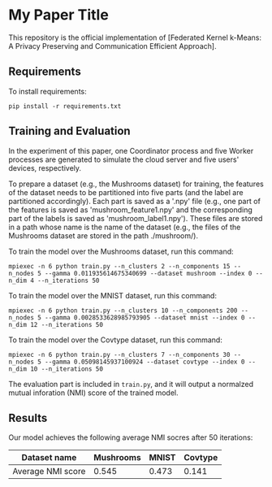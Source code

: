 # My Paper Title

This repository is the official implementation of [Federated Kernel k-Means: A Privacy Preserving and Communication Efficient Approach]. 


## Requirements

To install requirements:

```setup
pip install -r requirements.txt
```


## Training and Evaluation

In the experiment of this paper, one Coordinator process and five Worker processes are generated to simulate the cloud server and five users' devices, respectively.

To prepare a dataset (e.g., the Mushrooms dataset) for training, the features of the dataset needs to be partitioned into five parts  (and the label are partitioned accordingly). Each part is saved as a '.npy' file (e.g., one part of the features is saved as 'mushroom_feature1.npy' and the corresponding part of the labels is saved as 'mushroom_label1.npy'). These files are stored in a path whose name is the name of the dataset (e.g., the files of the Mushrooms dataset are stored in the path ./mushroom/).

To train the model over the Mushrooms dataset, run this command:

```train
mpiexec -n 6 python train.py --n_clusters 2 --n_components 15 --n_nodes 5 --gamma 0.011935614675340699 --dataset mushroom --index 0 --n_dim 4 --n_iterations 50
```

To train the model over the MNIST dataset, run this command:

```train
mpiexec -n 6 python train.py --n_clusters 10 --n_components 200 --n_nodes 5 --gamma 0.0028533628985793905 --dataset mnist --index 0 --n_dim 12 --n_iterations 50
```

To train the model over the Covtype dataset, run this command:

```train
mpiexec -n 6 python train.py --n_clusters 7 --n_components 30 --n_nodes 5 --gamma 0.05098145937100924 --dataset covtype --index 0 --n_dim 10 --n_iterations 50
```
The evaluation part is included in `train.py`, and it will output a normalzed mutual inforation (NMI) score of the trained model.
## Results

Our model achieves the following average NMI socres after 50 iterations:

| Dataset name       |  Mushrooms  |    MNIST    |   Covtype   |
| ------------------ |-------------|-------------|-------------|
| Average NMI score  |    0.545    |    0.473    |    0.141    |


